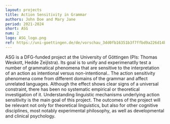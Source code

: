 ```yaml
---
layout: projects
title: Action Sensitivity in Grammar
authors: John Doe and Mary Jane
period: 2021-2024
short: ASG
num: 2
logo: ASG_logo.png
ref: https://uni-goettingen.de/de/vorschau_3dd0fb16351b3f7ffbd9a226d14b3a9b/652812.html
---
```

ASG is a DFG-funded project at the University of Göttingen (PIs: Thomas Weskott, Hedde Zeijlstra). Its goal is to unify and experimenatlly test a number of grammatical phenomena that are sensitive to the interpretation of an action as intentional versus non-intentional.. The action sensitivity phenomena come from different domains of the grammar and affect unrelated languages. Although the effect shows clear signs of a universal constraint, there has been no systematic empirical or theoretical investigation of it. Understanding linguistic mechanisms underlying action sensitivity is the main goal of this project. The outcomes of the project will be relevant not only for theoretical linguistics, but also for other cognitive disciplines, most notably experimental philosophy, as well as developmental and clinical psychology.
